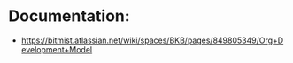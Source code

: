 Documentation:
=============

-   <https://bitmist.atlassian.net/wiki/spaces/BKB/pages/849805349/Org+Development+Model>
